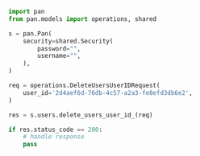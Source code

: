 <!-- Start SDK Example Usage -->


```python
import pan
from pan.models import operations, shared

s = pan.Pan(
    security=shared.Security(
        password="",
        username="",
    ),
)

req = operations.DeleteUsersUserIDRequest(
    user_id='2d4aef6d-76db-4c57-a2a3-fe8efd3db6e2',
)

res = s.users.delete_users_user_id_(req)

if res.status_code == 200:
    # handle response
    pass
```
<!-- End SDK Example Usage -->